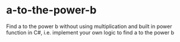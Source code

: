 # a-to-the-power-b
Find a to the power b without using multiplication and built in power function in C#, i.e. implement your own logic to find a to the power b

